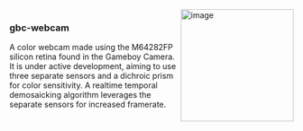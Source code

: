 <img align="right" width="200" alt="image" src="https://github.com/user-attachments/assets/d1ae5e0c-01db-4336-be79-cb440a34b66e" />

### gbc-webcam
A color webcam made using the M64282FP silicon retina found in the Gameboy Camera. It is under active development, aiming to use three separate sensors and a dichroic prism for color sensitivity. A realtime temporal demosaicking algorithm leverages the separate sensors for increased framerate.
